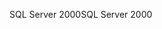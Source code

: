 <span data-ttu-id="c96d5-101">SQL Server 2000</span><span class="sxs-lookup"><span data-stu-id="c96d5-101">SQL Server 2000</span></span>